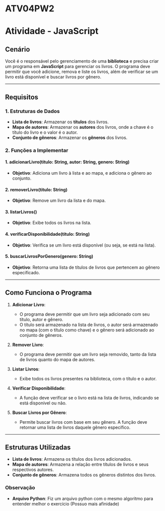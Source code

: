 # ATV04PW2

# Atividade - JavaScript

## Cenário

Você é o responsável pelo gerenciamento de uma **biblioteca** e precisa criar um programa em **JavaScript** para gerenciar os livros. O programa deve permitir que você adicione, remova e liste os livros, além de verificar se um livro está disponível e buscar livros por gênero.

---

## Requisitos

### 1. **Estruturas de Dados**
- **Lista de livros**: Armazenar os **títulos** dos livros.
- **Mapa de autores**: Armazenar os **autores** dos livros, onde a chave é o título do livro e o valor é o autor.
- **Conjunto de gêneros**: Armazenar os **gêneros** dos livros.

### 2. **Funções a Implementar**

#### 1. **adicionarLivro(titulo: String, autor: String, genero: String)**
- **Objetivo**: Adiciona um livro à lista e ao mapa, e adiciona o gênero ao conjunto.
  
#### 2. **removerLivro(titulo: String)**
- **Objetivo**: Remove um livro da lista e do mapa.

#### 3. **listarLivros()**
- **Objetivo**: Exibe todos os livros na lista.

#### 4. **verificarDisponibilidade(titulo: String)**
- **Objetivo**: Verifica se um livro está disponível (ou seja, se está na lista).

#### 5. **buscarLivrosPorGenero(genero: String)**
- **Objetivo**: Retorna uma lista de títulos de livros que pertencem ao gênero especificado.

---

## Como Funciona o Programa

1. **Adicionar Livro**: 
   - O programa deve permitir que um livro seja adicionado com seu título, autor e gênero.
   - O título será armazenado na lista de livros, o autor será armazenado no mapa (com o título como chave) e o gênero será adicionado ao conjunto de gêneros.

2. **Remover Livro**: 
   - O programa deve permitir que um livro seja removido, tanto da lista de livros quanto do mapa de autores.

3. **Listar Livros**: 
   - Exibe todos os livros presentes na biblioteca, com o título e o autor.

4. **Verificar Disponibilidade**: 
   - A função deve verificar se o livro está na lista de livros, indicando se está disponível ou não.

5. **Buscar Livros por Gênero**: 
   - Permite buscar livros com base em seu gênero. A função deve retornar uma lista de livros daquele gênero específico.

---

## Estruturas Utilizadas

- **Lista de livros**: Armazena os títulos dos livros adicionados.
- **Mapa de autores**: Armazena a relação entre títulos de livros e seus respectivos autores.
- **Conjunto de gêneros**: Armazena todos os gêneros distintos dos livros.

### Observação
- **Arquivo Python**: Fiz um arquivo python com o mesmo algoritmo para entender melhor o exercício (Possuo mais afinidade)
